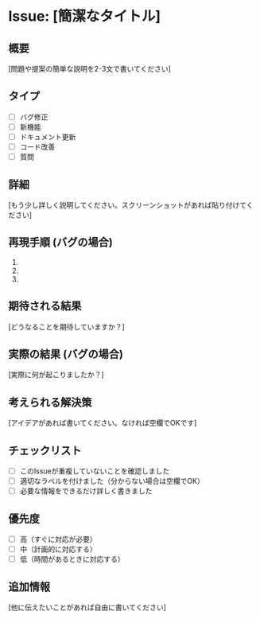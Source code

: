 # Issue: [簡潔なタイトル]

## 概要
[問題や提案の簡単な説明を2-3文で書いてください]

## タイプ
- [ ] バグ修正
- [ ] 新機能
- [ ] ドキュメント更新
- [ ] コード改善
- [ ] 質問

## 詳細
[もう少し詳しく説明してください。スクリーンショットがあれば貼り付けてください]

## 再現手順 (バグの場合)
1. 
2. 
3. 

## 期待される結果
[どうなることを期待していますか？]

## 実際の結果 (バグの場合)
[実際に何が起こりましたか？]

## 考えられる解決策
[アイデアがあれば書いてください。なければ空欄でOKです]

## チェックリスト
- [ ] このIssueが重複していないことを確認しました
- [ ] 適切なラベルを付けました（分からない場合は空欄でOK）
- [ ] 必要な情報をできるだけ詳しく書きました

## 優先度
- [ ] 高（すぐに対応が必要）
- [ ] 中（計画的に対応する）
- [ ] 低（時間があるときに対応する）

## 追加情報
[他に伝えたいことがあれば自由に書いてください]